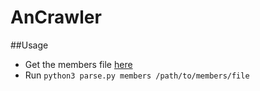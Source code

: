 # AnCrawler

##Usage
 * Get the members file [here](http://data.assemblee-nationale.fr/acteurs/deputes-en-exercice)
 * Run `python3 parse.py members /path/to/members/file`
